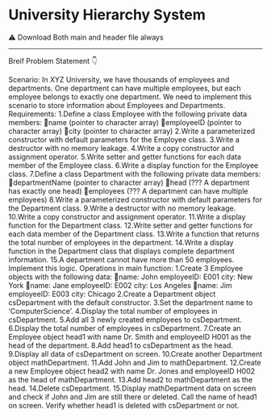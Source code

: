 # University Hierarchy System
⚠ Download Both main and header file always
______________________________________________
Breif Problem Statement 👇

Scenario:
In XYZ University, we have thousands of employees and departments. One department can have multiple employees, but each employee belongs to exactly one department. We need to implement this scenario to store information about Employees and Departments.
Requirements:
1.Define a class Employee with the following private data members:
name (pointer to character array)
employeeID (pointer to character array)
city (pointer to character array)
2.Write a parameterized constructor with default parameters for the Employee class.
3.Write a destructor with no memory leakage.
4.Write a copy constructor and assignment operator.
5.Write setter and getter functions for each data member of the Employee class.
6.Write a display function for the Employee class.
7.Define a class Department with the following private data members:
departmentName (pointer to character array)
head (??? A department has exactly one head)
employees (??? A department can have multiple employees)
8.Write a parameterized constructor with default parameters for the Department class.
9.Write a destructor with no memory leakage.
10.Write a copy constructor and assignment operator.
11.Write a display function for the Department class.
12.Write setter and getter functions for each data member of the Department class.
13.Write a function that returns the total number of employees in the department.
14.Write a display function in the Department class that displays complete department information.
15.A department cannot have more than 50 employees. Implement this logic.
Operations in main function:
1.Create 3 Employee objects with the following data:
name: John employeeID: E001 city: New York
name: Jane employeeID: E002 city: Los Angeles
name: Jim employeeID: E003 city: Chicago
2.Create a Department object csDepartment with the default constructor.
3.Set the department name to ‘ComputerScience’.
4.Display the total number of employees in csDepartment.
5.Add all 3 newly created employees to csDepartment.
6.Display the total number of employees in csDepartment.
7.Create an Employee object head1 with name Dr. Smith and employeeID H001 as the head of the department.
8.Add head1 to csDepartment as the head.
9.Display all data of csDepartment on screen.
10.Create another Department object mathDepartment.
11.Add John and Jim to mathDepartment.
12.Create a new Employee object head2 with name Dr. Jones and employeeID H002 as the head of mathDepartment.
13.Add head2 to mathDepartment as the head.
14.Delete csDepartment.
15.Display mathDepartment data on screen and check if John and Jim are still there or deleted.
Call the name of head1 on screen. Verify whether head1 is deleted with csDepartment or not.

